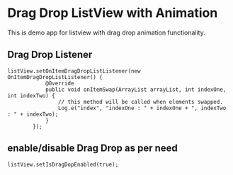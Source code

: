 Drag Drop ListView with Animation
=================================

This is demo app for listview with drag drop animation functionality.

Drag Drop Listener
------------------
```
listView.setOnItemDragDropListListener(new OnItemDragDropListListener() {
            @Override
            public void onItemSwap(ArrayList arrayList, int indexOne, int indexTwo) {
                // this method will be called when elements swapped.
                Log.e("index", "indexOne : " + indexOne + ", indexTwo : " + indexTwo);
            }
        });
```


enable/disable Drag Drop as per need
------------------------------------
```
listView.setIsDragDopEnabled(true);
```

